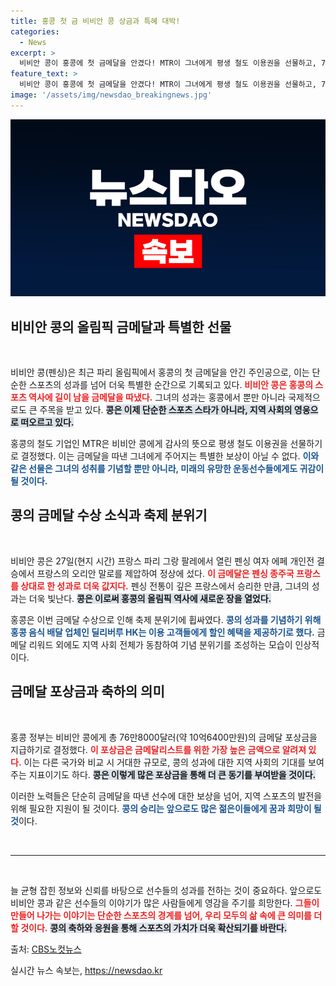 ```yaml
---
title: 홍콩 첫 금 비비안 콩 상금과 특혜 대박!
categories:
  - News
excerpt: >
  비비안 콩이 홍콩에 첫 금메달을 안겼다! MTR이 그녀에게 평생 철도 이용권을 선물하고, 76만8000달러의 포상금도 지급하기로 했다. 홍콩은 그녀의 승리를 축하하며 특별 할인 이벤트까지 마련했다. 클릭하고 그녀의 성공 이야기를 만나보세요!
feature_text: >
  비비안 콩이 홍콩에 첫 금메달을 안겼다! MTR이 그녀에게 평생 철도 이용권을 선물하고, 76만8000달러의 포상금도 지급하기로 했다. 홍콩은 그녀의 승리를 축하하며 특별 할인 이벤트까지 마련했다. 클릭하고 그녀의 성공 이야기를 만나보세요!
image: '/assets/img/newsdao_breakingnews.jpg'
---
```


<p><img src="/assets/img/newsdao_breakingnews.jpg" alt="ranknews 속보" /></p>

<h2 data-ke-size="size26">비비안 콩의 올림픽 금메달과 특별한 선물</h2>

<p data-ke-size="size16">&nbsp;</p>

<p>비비안 콩(펜싱)은 최근 파리 올림픽에서 홍콩의 첫 금메달을 안긴 주인공으로, 이는 단순한 스포츠의 성과를 넘어 더욱 특별한 순간으로 기록되고 있다. <b><span style="color: #ee2323;">비비안 콩은 홍콩의 스포츠 역사에 길이 남을 금메달을 따냈다.</span></b> 그녀의 성과는 홍콩에서 뿐만 아니라 국제적으로도 큰 주목을 받고 있다. <b><span style="background-color: #21538527;">콩은 이제 단순한 스포츠 스타가 아니라, 지역 사회의 영웅으로 떠오르고 있다.</span></b> </p>

<p>홍콩의 철도 기업인 MTR은 비비안 콩에게 감사의 뜻으로 평생 철도 이용권을 선물하기로 결정했다. 이는 금메달을 따낸 그녀에게 주어지는 특별한 보상이 아닐 수 없다. <b><span style="color: #1a5490;">이와 같은 선물은 그녀의 성취를 기념할 뿐만 아니라, 미래의 유망한 운동선수들에게도 귀감이 될 것이다.</span></b></p>

<h2 data-ke-size="size26">콩의 금메달 수상 소식과 축제 분위기</h2>

<p data-ke-size="size16">&nbsp;</p>

<p>비비안 콩은 27일(현지 시간) 프랑스 파리 그랑 팔레에서 열린 펜싱 여자 에페 개인전 결승에서 프랑스의 오리안 말로를 제압하여 정상에 섰다. <b><span style="color: #ee2323;">이 금메달은 펜싱 종주국 프랑스를 상대로 한 성과로 더욱 값지다.</span></b> 펜싱 전통이 깊은 프랑스에서 승리한 만큼, 그녀의 성과는 더욱 빛난다. <b><span style="background-color: #21538527;">콩은 이로써 홍콩의 올림픽 역사에 새로운 장을 열었다.</span></b></p>

<p>홍콩은 이번 금메달 수상으로 인해 축제 분위기에 휩싸였다. <b><span style="color: #1a5490;">콩의 성과를 기념하기 위해 홍콩 음식 배달 업체인 딜리버루 HK는 이용 고객들에게 할인 혜택을 제공하기로 했다.</span></b> 금메달 리워드 외에도 지역 사회 전체가 동참하여 기념 분위기를 조성하는 모습이 인상적이다.</p>

<h2 data-ke-size="size26">금메달 포상금과 축하의 의미</h2>

<p data-ke-size="size16">&nbsp;</p>

<p>홍콩 정부는 비비안 콩에게 총 76만8000달러(약 10억6400만원)의 금메달 포상금을 지급하기로 결정했다. <b><span style="color: #ee2323;">이 포상금은 금메달리스트를 위한 가장 높은 금액으로 알려져 있다.</span></b> 이는 다른 국가와 비교 시 거대한 규모로, 콩의 성과에 대한 지역 사회의 기대를 보여주는 지표이기도 하다. <b><span style="background-color: #21538527;">콩은 이렇게 많은 포상금을 통해 더 큰 동기를 부여받을 것이다.</span></b></p>

<p>이러한 노력들은 단순히 금메달을 따낸 선수에 대한 보상을 넘어, 지역 스포츠의 발전을 위해 필요한 지원이 될 것이다. <b><span style="color: #1a5490;">콩의 승리는 앞으로도 많은 젊은이들에게 꿈과 희망이 될 것</span></b>이다.</p>

<p data-ke-size="size16">&nbsp;</p>

<hr>

<p data-ke-size="size16">&nbsp;</p>

<p>늘 균형 잡힌 정보와 신뢰를 바탕으로 선수들의 성과를 전하는 것이 중요하다. 앞으로도 비비안 콩과 같은 선수들의 이야기가 많은 사람들에게 영감을 주기를 희망한다. <b><span style="color: #ee2323;">그들이 만들어 나가는 이야기는 단순한 스포츠의 경계를 넘어, 우리 모두의 삶 속에 큰 의미를 더할 것이다.</span></b> <b><span style="background-color: #21538527;">콩의 축하와 응원을 통해 스포츠의 가치가 더욱 확산되기를 바란다.</span></b></p>

<p data-ke-size="size16">출처: <a href="https://url.kr/b71afn">CBS노컷뉴스</a></p>
실시간 뉴스 속보는, <a href="https://newsdao.kr" rel="dofollow">https://newsdao.kr</a>


